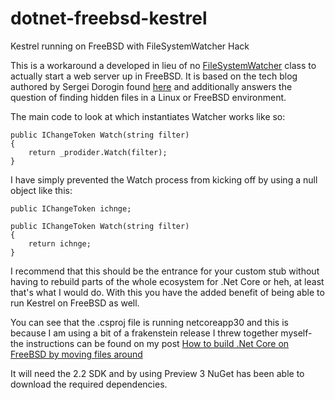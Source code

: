 # dotnet-freebsd-kestrel
Kestrel running on FreeBSD with FileSystemWatcher Hack

This is a workaround a developed in lieu of no [FileSystemWatcher](https://docs.microsoft.com/en-us/dotnet/api/system.io.filesystemwatcher?view=netcore-2.2) class to actually start a web server up in FreeBSD. It is based on the tech blog authored by Sergei Dorogin found [here](https://techblog.dorogin.com/aspnetcore20-serving-dot-files-27ec4730cc71) and additionally answers the question of finding hidden files in a Linux or FreeBSD environment.

The main code to look at which instantiates Watcher works like so:

    public IChangeToken Watch(string filter)
    {
        return _prodider.Watch(filter);
    }
    
I have simply prevented the Watch process from kicking off by using a null object like this:

    public IChangeToken ichnge;

    public IChangeToken Watch(string filter)
    {
        return ichnge;
    }
    
I recommend that this should be the entrance for your custom stub without having to rebuild parts of the whole ecosystem for .Net Core or heh, at least that's what I would do. With this you have the added benefit of being able to run Kestrel on FreeBSD as well.

You can see that the .csproj file is running netcoreapp30 and this is because I am using a bit of a frakenstein release I threw together myself- the instructions can be found on my post [How to build .Net Core on FreeBSD by moving files around](https://dev.to/wolfspidercode/how-to-build-net-core-on-freebsd-by-moving-files-around-53do)

It will need the 2.2 SDK and by using Preview 3 NuGet has been able to download the required dependencies. 

